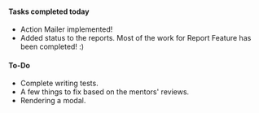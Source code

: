 #### **Tasks completed today**
   - Action Mailer implemented! 
   - Added status to the reports. Most of the work for Report Feature has been completed! :)

#### **To-Do**
   - Complete writing tests.
   - A few things to fix based on the mentors' reviews.
   - Rendering a modal.

